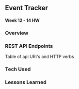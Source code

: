 ## Event Tracker


#### Week 12 - 14 HW

### Overview

### REST API Endpoints

Table of api URI's and HTTP verbs


### Tech Used


### Lessons Learned
